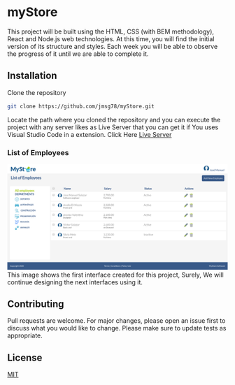 # myStore
This project will be built using the HTML, CSS (with BEM methodology), React and Node.js web technologies. At this time, you will find the initial version of its structure and styles. Each week you will be able to observe the progress of it until we are able to complete it. 

## Installation 
Clone the repository
```bash
git clone https://github.com/jmsg78/myStore.git
```
Locate the path where you cloned the repository and you can execute the project with any server likes as Live Server that you can get it if You uses Visual Studio Code in a extension. Click Here [Live Server](https://marketplace.visualstudio.com/items?itemName=ritwickdey.LiveServer)

### List of Employees
![Begin](/screenshot/ListEmployees.png)
This image shows the first interface created for this project, Surely, We will continue designing the next interfaces using it.

## Contributing
Pull requests are welcome. For major changes, please open an issue first to discuss what you would like to change.
Please make sure to update tests as appropriate.

## License
[MIT](https://choosealicense.com/licenses/mit/)
